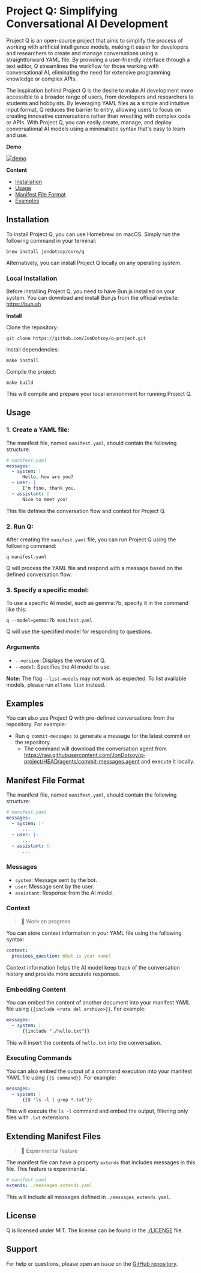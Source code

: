 # Project Q: Simplifying Conversational AI Development

Project Q is an open-source project that aims to simplify the process of working with artificial intelligence models, making it easier for developers and researchers to create and manage conversations using a straightforward YAML file. By providing a user-friendly interface through a text editor, Q streamlines the workflow for those working with conversational AI, eliminating the need for extensive programming knowledge or complex APIs.

The inspiration behind Project Q is the desire to make AI development more accessible to a broader range of users, from developers and researchers to students and hobbyists. By leveraging YAML files as a simple and intuitive input format, Q reduces the barrier to entry, allowing users to focus on creating innovative conversations rather than wrestling with complex code or APIs. With Project Q, you can easily create, manage, and deploy conversational AI models using a minimalistic syntax that's easy to learn and use.

**Demo**

[![demo](./assets/imgs/screen_recording_2024-06-27_2.03.20 PM.jpg)](https://youtu.be/4lEQjqxf6gU)

**Content**

- [Installation](#installation)
- [Usage](#usage)
- [Manifest File Format](#manifest-file-format)
- [Examples](#examples)

## Installation

To install Project Q, you can use Homebrew on macOS. Simply run the following command in your terminal:

```
brew install jondotsoy/core/q
```

Alternatively, you can install Project Q locally on any operating system.

### Local Installation

Before installing Project Q, you need to have Bun.js installed on your system. You can download and install Bun.js from the official website: https://bun.sh

**Install**

Clone the repository:

```shell
git clone https://github.com/JonDotsoy/q-project.git
```

Install dependencies:

```shell
make install
```

Compile the project:

```shell
make build
```

This will compile and prepare your local environment for running Project Q.

## Usage

### 1. Create a YAML file:

The manifest file, named `manifest.yaml`, should contain the following structure:

```yaml
# manifest.yaml
messages:
  - system: |
      Hello, how are you?
  - user: |
      I'm fine, thank you.
  - assistant: |
      Nice to meet you!
```

This file defines the conversation flow and context for Project Q.

### 2. Run Q:

After creating the `manifest.yaml` file, you can run Project Q using the following command:

```shell
q manifest.yaml
```

Q will process the YAML file and respond with a message based on the defined conversation flow.

### 3. Specify a specific model:

To use a specific AI model, such as gemma:7b, specify it in the command like this:

```shell
q --model=gemma:7b manifest.yaml
```

Q will use the specified model for responding to questions.

### Arguments

- `--version`: Displays the version of Q.
- `--model`: Specifies the AI model to use.

**Note:** The flag `--list-models` may not work as expected. To list available models, please run `ollama list` instead.

## Examples

You can also use Project Q with pre-defined conversations from the repository. For example:

*   Run `q commit-messages` to generate a message for the latest commit on the repository.
    *   The command will download the conversation agent from https://raw.githubusercontent.com/JonDotsoy/q-project/HEAD/agents/commit-messages.agent and execute it locally.

## Manifest File Format

The manifest file, named `manifest.yaml`, should contain the following structure:

```yaml
# manifest.yaml
messages:
  - system: |-
      ...
  - user: |-
      ...
  - assistant: |-
      ...
```

### Messages

- `system`: Message sent by the bot.
- `user`: Message sent by the user.
- `assistant`: Response from the AI model.

### Context

> 🚧 Work on progress

You can store context information in your YAML file using the following syntax:

```yaml
context:
  previous_question: What is your name?
```

Context information helps the AI model keep track of the conversation history and provide more accurate responses.

### Embedding Content

You can embed the content of another document into your manifest YAML file using `{{include <ruta del archivo>}}`. For example:

```yaml
messages:
  - system: |
      {{include "./hello.txt"}}
```

This will insert the contents of `hello.txt` into the conversation.

### Executing Commands

You can also embed the output of a command execution into your manifest YAML file using `{{$ command}}`. For example:

```yaml
messages:
  - system: |
      {{$ 'ls -l | grep *.txt'}}
```

This will execute the `ls -l` command and embed the output, filtering only files with `.txt` extensions.

## Extending Manifest Files

> 🚧 Experimental feature

The manifest file can have a property `extends` that includes messages in this file. This feature is experimental.

```yaml
# manifest.yaml
extends: ./messages_extends.yaml
```

This will include all messages defined in `./messages_extends.yaml`.

## License

Q is licensed under MIT. The license can be found in the [./LICENSE](./LICENSE) file.

## Support

For help or questions, please open an issue on the [GitHub repository](https://github.com/JonDotsoy/q-project/issues/new).
